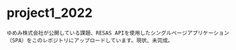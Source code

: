 # project1_2022
    
    ゆめみ株式会社が公開している課題、RESAS APIを使用したシングルページアプリケーション（SPA）をこのレポジトリにアップロードしています。現状、未完成。
